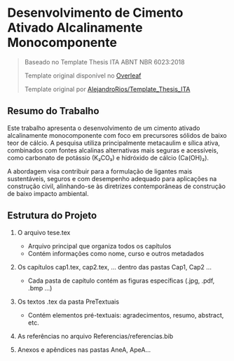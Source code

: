 # Desenvolvimento de Cimento Ativado Alcalinamente Monocomponente

> Baseado no Template Thesis ITA ABNT NBR 6023:2018
> 
> Template original disponível no [Overleaf](https://pt.overleaf.com/latex/templates/thesis-template-aeronautics-institute-of-technology-ita/yhfrqqydpygk)
> 
> Template original por [AlejandroRios/Template_Thesis_ITA](https://github.com/AlejandroRios/Template_Thesis_ITA)

## Resumo do Trabalho

Este trabalho apresenta o desenvolvimento de um cimento ativado alcalinamente monocomponente com foco em precursores sólidos de baixo teor de cálcio. A pesquisa utiliza principalmente metacaulim e sílica ativa, combinados com fontes alcalinas alternativas mais seguras e acessíveis, como carbonato de potássio (K₂CO₃) e hidróxido de cálcio (Ca(OH)₂).

A abordagem visa contribuir para a formulação de ligantes mais sustentáveis, seguros e com desempenho adequado para aplicações na construção civil, alinhando-se às diretrizes contemporâneas de construção de baixo impacto ambiental.

## Estrutura do Projeto

1. O arquivo tese.tex
   - Arquivo principal que organiza todos os capítulos
   - Contém informações como nome, curso e outros metadados

2. Os capítulos cap1.tex, cap2.tex, ... dentro das pastas Cap1, Cap2 ...
   - Cada pasta de capítulo contém as figuras específicas (.jpg, .pdf, .bmp ...)

3. Os textos .tex da pasta PreTextuais
   - Contém elementos pré-textuais: agradecimentos, resumo, abstract, etc.

4. As referências no arquivo Referencias/referencias.bib

5. Anexos e apêndices nas pastas AneA, ApeA...
